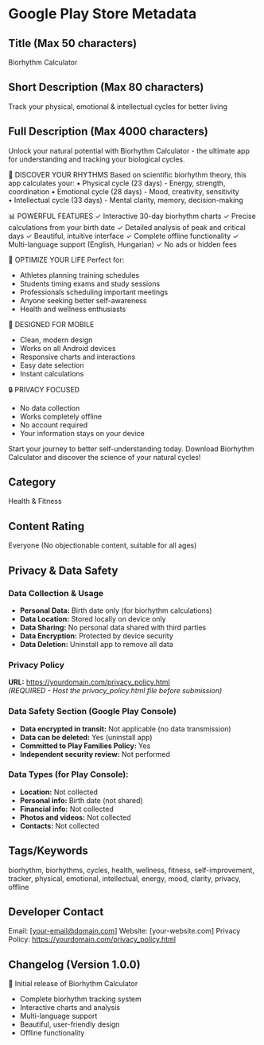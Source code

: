 # Google Play Store Metadata

## Title (Max 50 characters)
Biorhythm Calculator

## Short Description (Max 80 characters)  
Track your physical, emotional & intellectual cycles for better living

## Full Description (Max 4000 characters)

Unlock your natural potential with Biorhythm Calculator - the ultimate app for understanding and tracking your biological cycles.

🌟 DISCOVER YOUR RHYTHMS
Based on scientific biorhythm theory, this app calculates your:
• Physical cycle (23 days) - Energy, strength, coordination
• Emotional cycle (28 days) - Mood, creativity, sensitivity  
• Intellectual cycle (33 days) - Mental clarity, memory, decision-making

📊 POWERFUL FEATURES
✓ Interactive 30-day biorhythm charts
✓ Precise calculations from your birth date
✓ Detailed analysis of peak and critical days
✓ Beautiful, intuitive interface
✓ Complete offline functionality
✓ Multi-language support (English, Hungarian)
✓ No ads or hidden fees

🎯 OPTIMIZE YOUR LIFE
Perfect for:
- Athletes planning training schedules
- Students timing exams and study sessions
- Professionals scheduling important meetings
- Anyone seeking better self-awareness
- Health and wellness enthusiasts

📱 DESIGNED FOR MOBILE
- Clean, modern design
- Works on all Android devices
- Responsive charts and interactions  
- Easy date selection
- Instant calculations

🔒 PRIVACY FOCUSED
- No data collection
- Works completely offline
- No account required
- Your information stays on your device

Start your journey to better self-understanding today. Download Biorhythm Calculator and discover the science of your natural cycles!

## Category
Health & Fitness

## Content Rating
Everyone (No objectionable content, suitable for all ages)

## Privacy & Data Safety

### Data Collection & Usage
- **Personal Data:** Birth date only (for biorhythm calculations)
- **Data Location:** Stored locally on device only
- **Data Sharing:** No personal data shared with third parties
- **Data Encryption:** Protected by device security
- **Data Deletion:** Uninstall app to remove all data

### Privacy Policy
**URL:** https://yourdomain.com/privacy_policy.html  
*(REQUIRED - Host the privacy_policy.html file before submission)*

### Data Safety Section (Google Play Console)
- **Data encrypted in transit:** Not applicable (no data transmission)
- **Data can be deleted:** Yes (uninstall app)
- **Committed to Play Families Policy:** Yes
- **Independent security review:** Not performed

### Data Types (for Play Console):
- **Location:** Not collected
- **Personal info:** Birth date (not shared)
- **Financial info:** Not collected
- **Photos and videos:** Not collected
- **Contacts:** Not collected

## Tags/Keywords
biorhythm, biorhythms, cycles, health, wellness, fitness, self-improvement, tracker, physical, emotional, intellectual, energy, mood, clarity, privacy, offline

## Developer Contact
Email: [your-email@domain.com]
Website: [your-website.com]
Privacy Policy: https://yourdomain.com/privacy_policy.html

## Changelog (Version 1.0.0)
🎉 Initial release of Biorhythm Calculator
- Complete biorhythm tracking system
- Interactive charts and analysis
- Multi-language support
- Beautiful, user-friendly design
- Offline functionality
